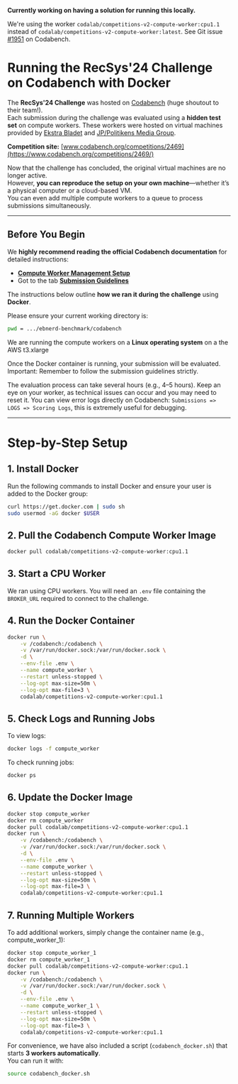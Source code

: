 **Currently working on having a solution for running this locally.**

We're using the worker `codalab/competitions-v2-compute-worker:cpu1.1` instead of `codalab/competitions-v2-compute-worker:latest`. See Git issue [#1951](https://github.com/codalab/codabench/issues/1951) on Codabench.

# Running the RecSys'24 Challenge on Codabench with Docker

The **RecSys'24 Challenge** was hosted on [Codabench](https://www.codabench.org/) (huge shoutout to their team!).  
Each submission during the challenge was evaluated using a **hidden test set** on compute workers. These workers were hosted on virtual machines provided by [Ekstra Bladet](https://ekstrabladet.dk/) and [JP/Politikens Media Group](https://jppol.dk/en/).

**Competition site:** [www.codabench.org/competitions/2469](https://www.codabench.org/competitions/2469/)

Now that the challenge has concluded, the original virtual machines are no longer active.  
However, **you can reproduce the setup on your own machine**—whether it’s a physical computer or a cloud-based VM.  
You can even add multiple compute workers to a queue to process submissions simultaneously.

---

## Before You Begin

We **highly recommend reading the official Codabench documentation** for detailed instructions:

- **[Compute Worker Management Setup](https://github.com/codalab/codabench/wiki/Compute-Worker-Management---Setup#setup-compute-worker)**  
- Got to the tab **[Submission Guidelines](https://www.codabench.org/competitions/2469/)**  

The instructions below outline **how we ran it during the challenge** using **Docker**.

Please ensure your current working directory is:
```bash
pwd = .../ebnerd-benchmark/codabench
```
We are running the compute workers on a **Linux operating system** on a the AWS t3.xlarge

Once the Docker container is running, your submission will be evaluated.
Important: Remember to follow the submission guidelines strictly.

The evaluation process can take several hours (e.g., 4–5 hours). Keep an eye on your worker, as technical issues can occur and you may need to reset it.
You can view error logs directly on Codabench:
`Submissions => LOGS => Scoring Logs`, this is extremely useful for debugging.

---

# Step-by-Step Setup

## 1. Install Docker

Run the following commands to install Docker and ensure your user is added to the Docker group:

```bash
curl https://get.docker.com | sudo sh
sudo usermod -aG docker $USER
```

## 2. Pull the Codabench Compute Worker Image
```bash
docker pull codalab/competitions-v2-compute-worker:cpu1.1
```

## 3. Start a CPU Worker
We ran using CPU workers.
You will need an `.env` file containing the `BROKER_URL` required to connect to the challenge.

## 4. Run the Docker Container
```bash
docker run \
    -v /codabench:/codabench \
    -v /var/run/docker.sock:/var/run/docker.sock \
    -d \
    --env-file .env \
    --name compute_worker \
    --restart unless-stopped \
    --log-opt max-size=50m \
    --log-opt max-file=3 \
    codalab/competitions-v2-compute-worker:cpu1.1
```

## 5. Check Logs and Running Jobs
To view logs:
```bash
docker logs -f compute_worker
```

To check running jobs:
```bash
docker ps
```

## 6. Update the Docker Image
```bash
docker stop compute_worker
docker rm compute_worker
docker pull codalab/competitions-v2-compute-worker:cpu1.1 
docker run \
    -v /codabench:/codabench \
    -v /var/run/docker.sock:/var/run/docker.sock \
    -d \
    --env-file .env \
    --name compute_worker \
    --restart unless-stopped \
    --log-opt max-size=50m \
    --log-opt max-file=3 \
    codalab/competitions-v2-compute-worker:cpu1.1
```
## 7. Running Multiple Workers
To add additional workers, simply change the container name (e.g., compute_worker_1):
```bash
docker stop compute_worker_1
docker rm compute_worker_1
docker pull codalab/competitions-v2-compute-worker:cpu1.1
docker run \
    -v /codabench:/codabench \
    -v /var/run/docker.sock:/var/run/docker.sock \
    -d \
    --env-file .env \
    --name compute_worker_1 \
    --restart unless-stopped \
    --log-opt max-size=50m \
    --log-opt max-file=3 \
    codalab/competitions-v2-compute-worker:cpu1.1
```
For convenience, we have also included a script (`codabench_docker.sh`) that starts **3 workers automatically**.  
You can run it with:

```bash
source codabench_docker.sh
```
